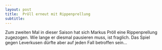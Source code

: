 ```yaml
---
layout: post
title:  Pröll erneut mit Rippenprellung
subtitle:  
---
```


Zum zweiten Mal in dieser Saison hat sich Markus Pröll eine Rippenprellung zugezogen. Wie lange er diesmal pausieren muss, ist fraglich. Das Spiel gegen Leverkusen dürfte aber auf jeden Fall betroffen sein...


